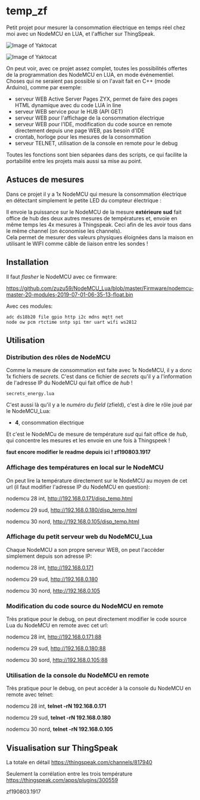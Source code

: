 # temp_zf

Petit projet pour mesurer la consommation électrique en temps réel chez moi avec un NodeMCU en LUA, et  l'afficher sur ThingSpeak.

![Image of Yaktocat](.jpg)

![Image of Yaktocat](.png)

On peut voir, avec ce projet assez complet, toutes les possibilités offertes de la programmation des NodeMCU en LUA, en mode événementiel. <br>
Choses qui ne seraient pas possible si on l'avait fait en C++ (mode Arduino), comme par exemple:

* serveur WEB Active Server Pages ZYX, permet de faire des pages HTML dynamique avec du code LUA in line
* serveur WEB service pour le HUB (API GET)
* serveur WEB pour l'affichage de la consommation électrique
* serveur WEB pour l'IDE, modification du code source en remote directement depuis une page WEB, pas besoin d'IDE
* crontab, horloge pour les mesures de la consommation
* serveur TELNET, utilisation de la console en remote pour le debug

Toutes les fonctions sont bien séparées dans des scripts, ce qui facilite la portabilité entre les projets mais aussi sa mise au point.



## Astuces de mesures

Dans ce projet il y a 1x NodeMCU qui mesure la consommation électrique en détectant simplement le petite LED du compteur électrique
:

Il envoie la puissance sur le NodeMCU de la mesure **extérieure sud** fait office de hub des deux autres mesures de températures et, envoie en même temps les 4x mesures à Thingspeak. Ceci afin de les avoir tous dans le même channel (on économise les channels).<br>
Cela permet de mesurer des valeurs physiques éloignées dans la maison en utilisant le WIFI comme câble de liaison entre les sondes !


## Installation

Il faut *flasher* le NodeMCU avec ce firmware:

https://github.com/zuzu59/NodeMCU_Lua/blob/master/Firmware/nodemcu-master-20-modules-2019-07-01-06-35-13-float.bin


Avec ces modules:

```
adc ds18b20 file gpio http i2c mdns mqtt net
node ow pcm rtctime sntp spi tmr uart wifi ws2812
```


## Utilisation

### Distribution des rôles de NodeMCU

Comme la mesure de consommation est faite avec 1x NodeMCU, il y a donc 1x fichiers de *secrets*. C'est dans ce fichier de *secrets* qu'il y a l'information de l'adresse IP du NodeMCU qui fait office de *hub* !<br>

```
secrets_energy.lua
```

C'est aussi là qu'il y a le *numéro du field* (zfield), c'est à dire le rôle joué par le NodeMCU_Lua:

* **4**, consommation électrique

Et c'est le NodeMCu de mesure de température *sud* qui fait office de *hub*, qui concentre les mesures et les envoie en une fois à Thingspeek !


**faut encore modifier le readme depuis ici ! zf190803.1917**

### Affichage des températures en local sur le NodeMCU

On peut lire la température directement sur le NodeMCU au moyen de cet url (il faut modifier l'adresse IP du NodeMCU en question):

nodemcu 28 int, http://192.168.0.171/disp_temp.html

nodemcu 29 sud, http://192.168.0.180/disp_temp.html

nodemcu 30 nord, http://192.168.0.105/disp_temp.html


### Affichage du petit serveur web du NodeMCU_Lua

Chaque NodeMCU a son propre serveur WEB, on peut l'accéder simplement depuis son adresse IP:

nodemcu 28 int, http://192.168.0.171

nodemcu 29 sud, http://192.168.0.180

nodemcu 30 nord, http://192.168.0.105


### Modification du code source du NodeMCU en remote

Très pratique pour le debug, on peut directement modifier le code source Lua du NodeMCU en remote avec cet url:

nodemcu 28 int, http://192.168.0.171:88

nodemcu 29 sud, http://192.168.0.180:88

nodemcu 30 sord, http://192.168.0.105:88


### Utilisation de la console du NodeMCU en remote

Très pratique pour le debug, on peut accéder à la console du NodeMCU en remote avec telnet:

nodemcu 28 int, **telnet -rN 192.168.0.171**

nodemcu 29 sud, **telnet -rN 192.168.0.180**

nodemcu 30 nord, **telnet -rN 192.168.0.105**


## Visualisation sur ThingSpeak
La totale en détail
https://thingspeak.com/channels/817940

Seulement la corrélation entre les trois température
https://thingspeak.com/apps/plugins/300559


zf190803.1917
